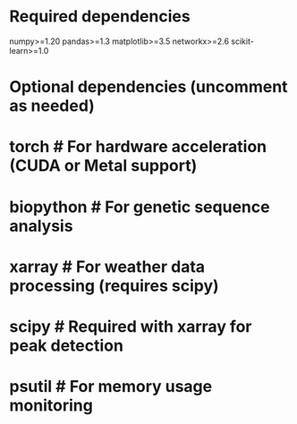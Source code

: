 # Required dependencies
numpy>=1.20
pandas>=1.3
matplotlib>=3.5
networkx>=2.6
scikit-learn>=1.0

# Optional dependencies (uncomment as needed)
# torch  # For hardware acceleration (CUDA or Metal support)
# biopython  # For genetic sequence analysis
# xarray  # For weather data processing (requires scipy)
# scipy  # Required with xarray for peak detection
# psutil  # For memory usage monitoring